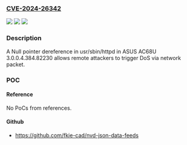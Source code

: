 ### [CVE-2024-26342](https://cve.mitre.org/cgi-bin/cvename.cgi?name=CVE-2024-26342)
![](https://img.shields.io/static/v1?label=Product&message=n%2Fa&color=blue)
![](https://img.shields.io/static/v1?label=Version&message=n%2Fa&color=blue)
![](https://img.shields.io/static/v1?label=Vulnerability&message=n%2Fa&color=brighgreen)

### Description

A Null pointer dereference in usr/sbin/httpd in ASUS AC68U 3.0.0.4.384.82230 allows remote attackers to trigger DoS via network packet.

### POC

#### Reference
No PoCs from references.

#### Github
- https://github.com/fkie-cad/nvd-json-data-feeds


